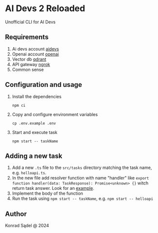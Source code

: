 # AI Devs 2 Reloaded
Unofficial CLI for AI Devs

## Requirements
1. Ai devs account [aidevs](https://www.aidevs.pl/)
1. Openai account [openai](https://platform.openai.com/)
1. Vector db [qdrant](https://qdrant.tech/documentation/quick-start/)
1. API gateway [ngrok](https://ngrok.com/docs/getting-started/)
1. Common sense

## Configuration and usage
1. Install the dependencies
    ```shell
    npm ci
    ```

2. Copy and configure environment variables
    ```shell
    cp .env.example .env
    ```

3. Start and execute task
    ```shell
    npm start -- taskName
    ```

## Adding a new task
1. Add a new `.ts` file to the `src/tasks` directory matching the task name, e.g. `helloapi.ts`.
1. In the new file add resolver function with name "handler" like `export function handler(data: TaskResponse): Promise<unknown> {}` witch return task answer. Look for an [example](https://github.com/r0ndi/ai-devs-reloaded/blob/main/src/tasks/helloapi.ts).
1. Implement the body of the function
1. Run the task using `npm start -- taskName`, e.g. `npm start -- helloapi`

## Author
Konrad Sądel @ 2024